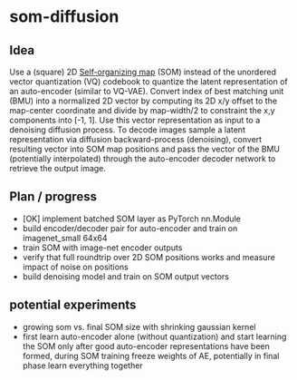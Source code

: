 # som-diffusion

## Idea
Use a (square) 2D [Self-organizing map](https://en.wikipedia.org/wiki/Self-organizing_map) (SOM) instead of the unordered vector quantization (VQ) codebook to quantize the latent representation of an auto-encoder (similar to VQ-VAE). Convert index of best matching unit (BMU) into a normalized 2D vector by computing its 2D x/y offset to the map-center coordinate and divide by map-width/2 to constraint the x,y components into [-1, 1]. Use this vector representation as input to a denoising diffusion process. To decode images sample a latent representation via diffusion backward-process (denoising), convert resulting vector into SOM map positions and pass the vector of the BMU (potentially interpolated) through the auto-encoder decoder network to retrieve the output image.

## Plan / progress
- [OK] implement batched SOM layer as PyTorch nn.Module 
- build encoder/decoder pair for auto-encoder and train on imagenet_small 64x64
- train SOM with image-net encoder outputs
- verify that full roundtrip over 2D SOM positions works and measure impact of noise on positions
- build denoising model and train on SOM output vectors 

## potential experiments
- growing som vs. final SOM size with shrinking gaussian kernel
- first learn auto-encoder alone (without quantization) and start learning the SOM only after good auto-encoder representations have been formed, during SOM training freeze weights of AE, potentially in final phase learn everything together 
